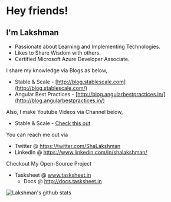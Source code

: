 # Hey friends!

## I'm Lakshman

- Passionate about Learning and Implementing Technologies.
- Likes to Share Wisdom with others.
- Certified Microsoft Azure Developer Associate. 

I share my knowledge via Blogs as below,
- Stable & Scale - [http://blog.stablescale.com](http://blog.stablescale.com/) 
- Angular Best Practices - [http://blog.angularbestpractices.in/](http://blog.angularbestpractices.in/)

Also, I make Youtube Videos via Channel below, 
- Stable & Scale - [Check this out](https://www.youtube.com/channel/UCbAh22SGEu6mA2O6mQbEkEQ)

You can reach me out via
- Twitter @ https://twitter.com/ShaLakshman
- LinkedIn @ https://www.linkedin.com/in/shalakshman/

Checkout My Open-Source Project

- Tasksheet @ www.tasksheet.in
    -  Docs @ http://docs.tasksheet.in


![Lakshman's github stats](https://github-readme-stats.vercel.app/api?username=lakshmansha&show_icons=true)
